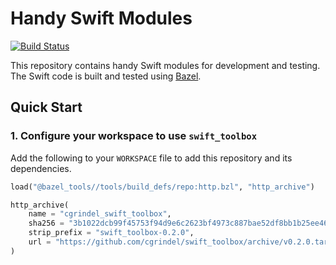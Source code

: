 # Handy Swift Modules 

[![Build Status](https://github.com/cgrindel/swift_toolbox/actions/workflows/ci.yml/badge.svg)](https://github.com/cgrindel/swift_toolbox/actions/workflows/ci.yml)

This repository contains handy Swift modules for development and testing. The Swift code is built
and tested using [Bazel](https://bazel.build/).


## Quick Start

### 1. Configure your workspace to use `swift_toolbox`

Add the following to your `WORKSPACE` file to add this repository and its dependencies.

<!-- BEGIN WORKSPACE SNIPPET -->
```python
load("@bazel_tools//tools/build_defs/repo:http.bzl", "http_archive")

http_archive(
    name = "cgrindel_swift_toolbox",
    sha256 = "3b1022dcb99f45753f94d9e6c2623bf4973c887bae52df8bb1b25ee46878bdff",
    strip_prefix = "swift_toolbox-0.2.0",
    url = "https://github.com/cgrindel/swift_toolbox/archive/v0.2.0.tar.gz",
)
```
<!-- END WORKSPACE SNIPPET -->


